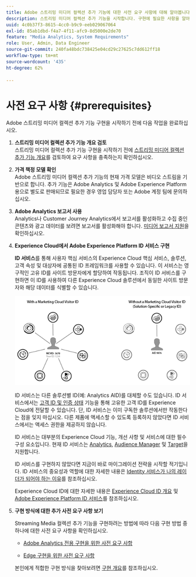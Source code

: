 ```yaml
---
title: Adobe 스트리밍 미디어 컬렉션 추가 기능에 대한 사전 요구 사항에 대해 알아봅니다.
description: 스트리밍 미디어 컬렉션 추가 기능을 시작합니다. 구현에 필요한 사항을 알아봅니다.
uuid: 4c0b37f3-8615-4cc0-b9c9-eeb029067064
exl-id: 85ab1dbd-f4a7-4f11-afc9-8d5000e2de70
feature: "Media Analytics, System Requirements"
role: User, Admin, Data Engineer
source-git-commit: 240fa48bdc738425e04cd29c27625c7dd612ff18
workflow-type: tm+mt
source-wordcount: '435'
ht-degree: 62%

---
```


# 사전 요구 사항 {#prerequisites}

Adobe 스트리밍 미디어 컬렉션 추가 기능 구현을 시작하기 전에 다음 작업을 완료하십시오.

1. **스트리밍 미디어 컬렉션 추가 기능 개요 검토**<br>
스트리밍 미디어 컬렉션 추가 기능 구현을 시작하기 전에 [스트리밍 미디어 컬렉션 추가 기능 개요](/help/media-overview.md)를 검토하여 요구 사항을 충족하는지 확인하십시오.

1. **가격 책정 모델 확인**<br>
Adobe 스트리밍 미디어 컬렉션 추가 기능의 현재 가격 모델은 비디오 스트림을 기반으로 합니다. 추가 기능은 Adobe Analytics 및 Adobe Experience Platform용으로 별도로 판매되므로 필요한 경우 영업 담당자 또는 Adobe 계정 팀에 문의하십시오.

1. **Adobe Analytics 보고서 사용**<br>
Analytics나 Customer Journey Analytics에서 보고서를 활성화하고 수집 중인 콘텐츠와 광고 데이터를 보려면 보고서를 활성화해야 합니다. [미디어 보고서 지원](/help/reporting/media-reports-enable.md)을 확인하십시오.

1. **Experience Cloud에서 Adobe Experience Platform ID 서비스 구현**

   **ID 서비스**&#x200B;를 통해 사용자 핵심 서비스의 Experience Cloud 핵심 서비스, 솔루션, 고객 속성 및 대상자에 공통된 ID 프레임워크를 사용할 수 있습니다. 이 서비스는 영구적인 고유 ID를 사이트 방문자에게 할당하여 작동됩니다. 조직이 ID 서비스를 구현하면 이 ID를 사용하여 다른 Experience Cloud 솔루션에서 동일한 사이트 방문자와 해당 데이터를 식별할 수 있습니다.

   ![ID 서비스 그래픽](assets/mc_id_service_graphic.png)

   ID 서비스는 다른 솔루션별 ID(예: Analytics AID)를 대체할 수도 있습니다. ID 서비스에서는 [고객 ID 및 인증 상태](https://experienceleague.adobe.com/docs/id-service/using/reference/authenticated-state.html?lang=ko-KR) 기능을 통해 고유한 고객 ID를 Experience Cloud에 전달할 수 있습니다. 단, ID 서비스는 이미 구독한 솔루션에서만 작동한다는 점을 잊지 마십시오. 다른 제품에 액세스할 수 있도록 등록하지 않았다면 ID 서비스에서는 액세스 권한을 제공하지 않습니다.

   ID 서비스는 대부분의 Experience Cloud 기능, 개선 사항 및 서비스에 대한 필수 구성 요소입니다. 현재 ID 서비스는 [Analytics](https://www.adobe.com/kr/marketing-cloud/web-analytics.html), [Audience Manager](https://www.adobe.com/kr/marketing-cloud/data-management-platform.html) 및 [Target](https://www.adobe.com/kr/marketing-cloud/testing-targeting.html)을 지원합니다.

   ID 서비스를 구현하지 않았다면 지금이 바로 마이그레이션 전략을 시작할 적기입니다. ID 서비스의 중요성과 역할에 대한 자세한 내용은 [Identity 서비스가 나의 레이더가 되어야 하는 이유](https://theblog.adobe.com/why-new-adobe-marketing-cloud-id-service-should-be-on-your-radar/)를 참조하십시오.

   Experience Cloud ID에 대한 자세한 내용은 [Experience Cloud ID 개요](https://experienceleague.adobe.com/docs/id-service/using/intro/overview.html) 및 [Adobe Experience Platform ID 서비스](https://experienceleague.adobe.com/docs/id-service/using/home.html)를 참조하십시오.

1. **구현 방식에 대한 추가 사전 요구 사항 보기**

   Streaming Media 컬렉션 추가 기능을 구현하려는 방법에 따라 다음 구현 방법 중 하나에 대한 사전 요구 사항을 확인하십시오.

   * [Adobe Analytics 전용 구현을 위한 사전 요구 사항](/help/implementation/media-sdk/setup/prerequisites-analytics.md)

   * [Edge 구현을 위한 사전 요구 사항](/help/implementation/edge/prerequisites-edge.md)

   본인에게 적합한 구현 방식을 찾아보려면 [구현 개요](/help/implementation/overview.md)를 참조하십시오.
